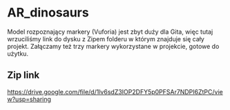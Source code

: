 # AR_dinosaurs

Model rozpoznający markery (Vuforia) jest zbyt duźy dla Gita, więc tutaj wrzuciliśmy link do dysku z Zipem folderu w którym znajduje się cały projekt. Załączamy też trzy markery wykorzystane w projekcie, gotowe do użytku.

## Zip link

https://drive.google.com/file/d/1lv6sdZ3IOP2DFY5p0PFSAr7NDPI6ZtPC/view?usp=sharing
